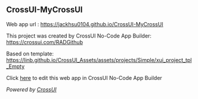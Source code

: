 ## CrossUI-MyCrossUI
Web app url : https://jackhsu0104.github.io/CrossUI-MyCrossUI

This project was created by CrossUI No-Code App Builder: https://crossui.com/RADGithub

Based on template: https://linb.github.io/CrossUI_Assets/assets/projects/Simple/xui_project_tpl_Empty

Click [here](https://crossui.com/RADGithub/#!from=github&owner=jackhsu0104&repo=CrossUI-MyCrossUI) to edit this web app in CrossUI No-Code App Builder

<i>Powered by [CrossUI](https://crossui.com)</i>
